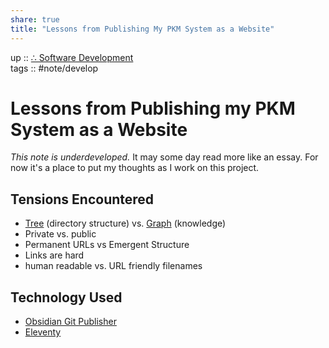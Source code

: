 ```yaml
---  
share: true  
title: "Lessons from Publishing My PKM System as a Website"  
---  
```

up :: [∴ Software Development](./%E2%88%B4-Software-Development.md)  
tags :: #note/develop   
  
# Lessons from Publishing my PKM System as a Website  
*This note is underdeveloped.* It may some day read more like an essay. For now it's a place to put my thoughts as I work on this project.  
  
## Tensions Encountered  
- [Tree](./Tree.md) (directory structure) vs. [Graph](./Graph.md) (knowledge)  
- Private vs. public  
- Permanent URLs vs Emergent Structure  
- Links are hard  
- human readable vs. URL friendly filenames  
  
## Technology Used  
- [Obsidian Git Publisher](https://github.com/ObsidianPublisher/obsidian-github-publisher)  
- [Eleventy](https://www.11ty.dev/)